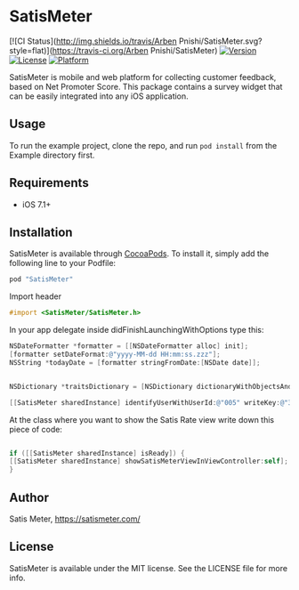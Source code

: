 # SatisMeter

[![CI Status](http://img.shields.io/travis/Arben Pnishi/SatisMeter.svg?style=flat)](https://travis-ci.org/Arben Pnishi/SatisMeter)
[![Version](https://img.shields.io/cocoapods/v/SatisMeter.svg?style=flat)](http://cocoapods.org/pods/SatisMeter)
[![License](https://img.shields.io/cocoapods/l/SatisMeter.svg?style=flat)](http://cocoapods.org/pods/SatisMeter)
[![Platform](https://img.shields.io/cocoapods/p/SatisMeter.svg?style=flat)](http://cocoapods.org/pods/SatisMeter)

SatisMeter is mobile and web platform for collecting customer feedback, based on Net Promoter Score. This package contains a survey widget that can be easily integrated into any iOS application.

## Usage

To run the example project, clone the repo, and run `pod install` from the Example directory first.

## Requirements
 
 - iOS 7.1+


## Installation

SatisMeter is available through [CocoaPods](http://cocoapods.org). To install
it, simply add the following line to your Podfile:


```ruby
pod "SatisMeter"
```

Import header
```objective-c
#import <SatisMeter/SatisMeter.h>
```

In your app delegate inside didFinishLaunchingWithOptions type this:

```objective-c
NSDateFormatter *formatter = [[NSDateFormatter alloc] init];
[formatter setDateFormat:@"yyyy-MM-dd HH:mm:ss.zzz"];
NSString *todayDate = [formatter stringFromDate:[NSDate date]];


NSDictionary *traitsDictionary = [NSDictionary dictionaryWithObjectsAndKeys:@"John",@"name",todayDate,@"createdAt",@"iPhone6",@"DeviceModel",@"9.2",@"iOSVersion", nil];

[[SatisMeter sharedInstance] identifyUserWithUserId:@"005" writeKey:@"3Bd6aAtcdBVSZoY" andTraitsDictionary:traitsDictionary];

```

At the class where you want to show the Satis Rate view write down this piece of code:

```objective-c

if ([[SatisMeter sharedInstance] isReady]) {
[[SatisMeter sharedInstance] showSatisMeterViewInViewController:self];
}
```

## Author

Satis Meter, https://satismeter.com/

## License

SatisMeter is available under the MIT license. See the LICENSE file for more info.
